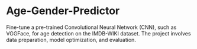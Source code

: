 # Age-Gender-Predictor
Fine-tune a pre-trained Convolutional Neural Network (CNN), such as VGGFace, for age detection on the IMDB-WIKI dataset. The project involves data preparation, model optimization, and evaluation. 
